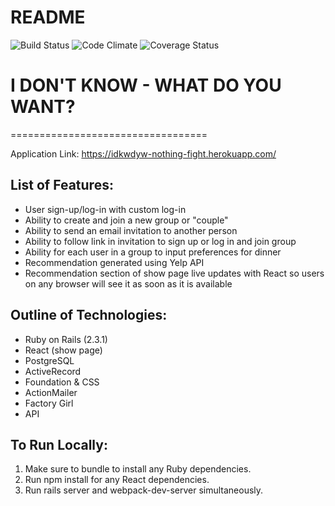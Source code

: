 # README

![Build Status](https://codeship.com/projects/1e8c6e70-7520-0134-d4fb-36b396ab9a96/status?branch=master)
![Code Climate](https://codeclimate.com/github/ebdemoll/IDKWDYW.png)
![Coverage Status](https://coveralls.io/repos/ebdemoll/IDKWDYW/badge.png)

# I DON'T KNOW - WHAT DO YOU WANT?
==================================

Application Link: https://idkwdyw-nothing-fight.herokuapp.com/

List of Features:
------------------
 - User sign-up/log-in with custom log-in
 - Ability to create and join a new group or "couple"
 - Ability to send an email invitation to another person
 - Ability to follow link in invitation to sign up or log in and join group
 - Ability for each user in a group to input preferences for dinner
 - Recommendation generated using Yelp API
 - Recommendation section of show page live updates with React so users on any browser will see it as soon as it is available 



Outline of Technologies:
------------------------
- Ruby on Rails (2.3.1)
- React (show page)
- PostgreSQL
- ActiveRecord
- Foundation & CSS
- ActionMailer
- Factory Girl
- API


To Run Locally:
---------------------
1. Make sure to bundle to install any Ruby dependencies.
2. Run npm install for any React dependencies.
3. Run rails server and webpack-dev-server simultaneously.
